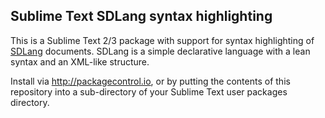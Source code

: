 Sublime Text SDLang syntax highlighting
---------------------------------------

This is a Sublime Text 2/3 package with support for syntax highlighting of [SDLang](http://sdlang.org/) documents. SDLang is a simple declarative language with a lean syntax and an XML-like structure.

Install via <http://packagecontrol.io>, or by putting the contents of this repository into a sub-directory of your Sublime Text user packages directory.
